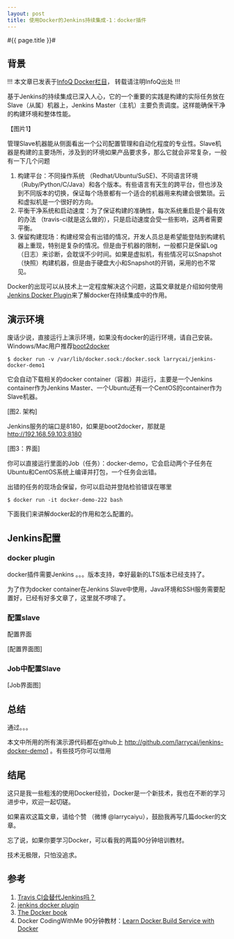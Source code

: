 ```yaml
---
layout: post
title: 使用Docker的Jenkins持续集成-1：docker插件
---
```

#{{ page.title }}#
## 背景 ##

!!! 本文章已发表于[InfoQ Docker栏目]()， 转载请注明InfoQ出处 !!!


基于Jenkins的持续集成已深入人心，它的一个重要的实践是构建的实际任务放在Slave（从属）机器上，Jenkins Master（主机）主要负责调度。这样能确保干净的构建环境和整体性能。

【图片1】

管理Slave机器能从侧面看出一个公司配置管理和自动化程度的专业性。Slave机器是构建的主要场所，涉及到的环境如果产品要求多，那么它就会非常复杂，一般有一下几个问题

1. 构建平台：不同操作系统 （Redhat/Ubuntu/SuSE)、不同语言环境（Ruby/Python/C/Java）和各个版本。有些语言有天生的跨平台，但也涉及到不同版本的切换，保证每个场景都有一个适合的机器用来构建会很繁琐。云和虚拟机是一个很好的方向。
2. 平衡干净系统和启动速度：为了保证构建的准确性，每次系统重启是个最有效的办法 （travis-ci就是这么做的），只是启动速度会受一些影响，这两者需要平衡。
3. 保留构建现场：构建经常会有出错的情况，开发人员总是希望能登陆到构建机器上重现，特别是复杂的情况。但是由于机器的限制，一般都只是保留Log（日志）来诊断，会耽误不少时间。如果是虚拟机，有些情况可以Snapshot（快照）构建机器，但是由于硬盘大小和Snapshot的开销，采用的也不常见。

Docker的出现可以从技术上一定程度解决这个问题，这篇文章就是介绍如何使用[Jenkins Docker Plugin]()来了解docker在持续集成中的作用。

## 演示环境 ##

废话少说，直接运行上演示环境，如果没有docker的运行环境，请自己安装。Windows/Mac用户推荐[boot2docker](http://boot2docker.com)

    $ docker run -v /var/lib/docker.sock:/docker.sock larrycai/jenkins-docker-demo1

它会自动下载相关的docker container（容器）并运行，主要是一个Jenkins container作为Jenkins Master、一个Ubuntu还有一个CentOS的container作为Slave机器。

[图2. 架构]

Jenkins服务的端口是8180，如果是boot2docker，那就是 http://192.168.59.103:8180

[图3：界面]

你可以直接运行里面的Job（任务）：docker-demo，它会启动两个子任务在Ubuntu和CentOS系统上编译并打包，一个任务会出错。

出错的任务的现场会保留，你可以启动并登陆检验错误在哪里

    $ docker run -it docker-demo-222 bash

下面我们来讲解docker起的作用和怎么配置的。

## Jenkins配置 ##

### docker plugin ###

docker插件需要Jenkins 。。。版本支持，幸好最新的LTS版本已经支持了。

为了作为docker container在Jenkins Slave中使用，Java环境和SSH服务需要配置好，已经有好多文章了，这里就不啰嗦了。

### 配置slave ###

配置界面

[配置界面图]

### Job中配置Slave ###

[Job界面图]

## 总结 ##

通过。。。

本文中所用的所有演示源代码都在github上 http://github.com/larrycai/jenkins-docker-demo1 。有些技巧你可以借用 

## 结尾 ##

这只是我一些粗浅的使用Docker经验，Docker是一个新技术，我也在不断的学习进步中，欢迎一起切磋。

如果喜欢这篇文章，请给个赞 （微博 @larrycaiyu），鼓励我再写几篇docker的文章。

忘了说，如果你要学习Docker，可以看我的两篇90分钟培训教材。

技术无极限，只怕没追求。

## 参考 ##
1. [Travis CI会替代Jenkins吗？](http://larrycaiyu.com/2012/03/06/travis-ci-is-evolution.html)
2. [jenkins docker plugin](https://wiki.jenkins-ci.org/display/JENKINS/Docker+Plugin)
3. [The Docker book](http://www.dockerbook.com/) 
4. Docker CodingWithMe 90分钟教材：[Learn Docker](http://www.slideshare.net/larrycai/learn-docker-in-90-minutes),[Build Service with Docker](http://www.slideshare.net/larrycai/build-service-withdockerin90mins)
    
 
 